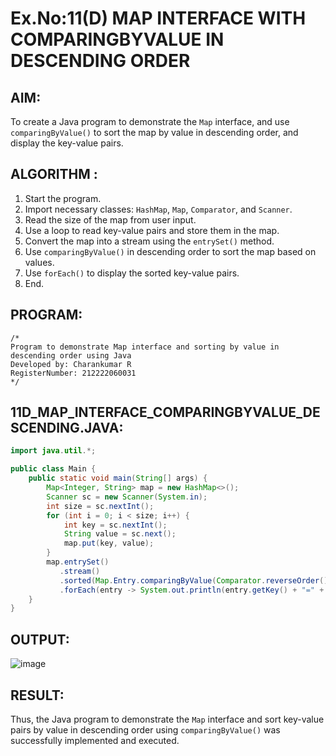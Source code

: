 # Ex.No:11(D) MAP INTERFACE WITH COMPARINGBYVALUE IN DESCENDING ORDER

## AIM:
To create a Java program to demonstrate the `Map` interface, and use `comparingByValue()` to sort the map by value in descending order, and display the key-value pairs.

## ALGORITHM :
1. Start the program.
2. Import necessary classes: `HashMap`, `Map`, `Comparator`, and `Scanner`.
3. Read the size of the map from user input.
4. Use a loop to read key-value pairs and store them in the map.
5. Convert the map into a stream using the `entrySet()` method.
6. Use `comparingByValue()` in descending order to sort the map based on values.
7. Use `forEach()` to display the sorted key-value pairs.
8. End.

## PROGRAM:
```
/*
Program to demonstrate Map interface and sorting by value in descending order using Java
Developed by: Charankumar R
RegisterNumber: 212222060031
*/
```

## 11D_MAP_INTERFACE_COMPARINGBYVALUE_DESCENDING.JAVA:
```java
import java.util.*;

public class Main {
    public static void main(String[] args) {
        Map<Integer, String> map = new HashMap<>();
        Scanner sc = new Scanner(System.in);
        int size = sc.nextInt();
        for (int i = 0; i < size; i++) {
            int key = sc.nextInt();
            String value = sc.next();
            map.put(key, value);
        }
        map.entrySet()
           .stream()
           .sorted(Map.Entry.comparingByValue(Comparator.reverseOrder()))
           .forEach(entry -> System.out.println(entry.getKey() + "=" + entry.getValue()));
    }
}
```

## OUTPUT:
![image](https://github.com/user-attachments/assets/d79d540e-5a4a-475c-be5d-df93911fa395)




## RESULT:
Thus, the Java program to demonstrate the `Map` interface and sort key-value pairs by value in descending order using `comparingByValue()` was successfully implemented and executed.
